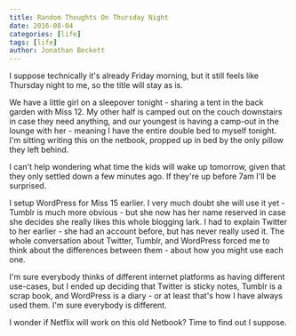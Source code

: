 ```yaml
---
title: Random Thoughts On Thursday Night
date: 2016-08-04
categories: [life]
tags: [life]
author: Jonathan Beckett
---
```


I suppose technically it's already Friday morning, but it still feels like Thursday night to me, so the title will stay as is.

We have a little girl on a sleepover tonight - sharing a tent in the back garden with Miss 12. My other half is camped out on the couch downstairs in case they need anything, and our youngest is having a camp-out in the lounge with her - meaning I have the entire double bed to myself tonight. I'm sitting writing this on the netbook, propped up in bed by the only pillow they left behind.

I can't help wondering what time the kids will wake up tomorrow, given that they only settled down a few minutes ago. If they're up before 7am I'll be surprised.

I setup WordPress for Miss 15 earlier. I very much doubt she will use it yet - Tumblr is much more obvious - but she now has her name reserved in case she decides she really likes this whole blogging lark. I had to explain Twitter to her earlier - she had an account before, but has never really used it. The whole conversation about Twitter, Tumblr, and WordPress forced me to think about the differences between them - about how you might use each one.

I'm sure everybody thinks of different internet platforms as having different use-cases, but I ended up deciding that Twitter is sticky notes, Tumblr is a scrap book, and WordPress is a diary - or at least that's how I have always used them. I'm sure everybody is different.

I wonder if Netflix will work on this old Netbook? Time to find out I suppose.